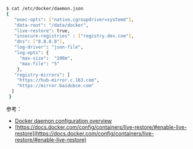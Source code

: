 ```bash
$ cat /etc/docker/daemon.json 
{
   "exec-opts": ["native.cgroupdriver=systemd"],
   "data-root": "/data/docker",
   "live-restore": true,
   "insecure-registries" : ["registry.dev.com"],
   "dns": ["8.8.8.8"],
   "log-driver": "json-file",
   "log-opts": {
     "max-size":  "100m",
     "max-file": "5"
    },
   "registry-mirrors": [
    "https://hub-mirror.c.163.com",
    "https://mirror.baidubce.com"
  ]
 }
```

参考：

- [Docker daemon configuration overview](https://docs.docker.com/config/daemon/)
- [https://docs.docker.com/config/containers/live-restore/#enable-live-restore](https://docs.docker.com/config/containers/live-restore/#enable-live-restore)
